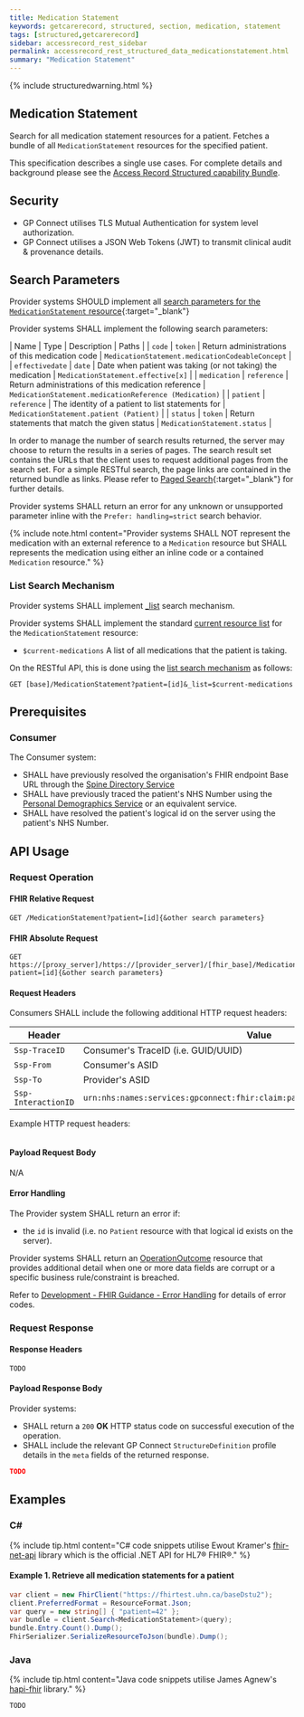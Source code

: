 ```yaml
---
title: Medication Statement
keywords: getcarerecord, structured, section, medication, statement
tags: [structured,getcarerecord]
sidebar: accessrecord_rest_sidebar
permalink: accessrecord_rest_structured_data_medicationstatement.html
summary: "Medication Statement"
---
```


{% include structuredwarning.html %}

## Medication Statement ##

Search for all medication statement resources for a patient. Fetches a bundle of all `MedicationStatement` resources for the specified patient.

This specification describes a single use cases. For complete details and background please see the [Access Record Structured capability Bundle](accessrecord_rest.html).

## Security ##

- GP Connect utilises TLS Mutual Authentication for system level authorization.
- GP Connect utilises a JSON Web Tokens (JWT) to transmit clinical audit & provenance details. 

## Search Parameters ##

Provider systems SHOULD implement all [search parameters for the `MedicationStatement` resource](https://www.hl7.org/fhir/DSTU2/medicationstatement.html#search){:target="_blank"}

Provider systems SHALL implement the following search parameters:

| Name | Type | Description | Paths |
| `code` | `token` | Return administrations of this medication code | `MedicationStatement.medicationCodeableConcept` |
| `effectivedate` | `date` | Date when patient was taking (or not taking) the medication | `MedicationStatement.effective[x]` |
| `medication` | `reference` | Return administrations of this medication reference | `MedicationStatement.medicationReference (Medication)` |
| `patient` | `reference` | The identity of a patient to list statements for | `MedicationStatement.patient (Patient)` |
| `status` | `token` | Return statements that match the given status | `MedicationStatement.status` |

In order to manage the number of search results returned, the server may choose to return the results in a series of pages. The search result set contains the URLs that the client uses to request additional pages from the search set. For a simple RESTful search, the page links are contained in the returned bundle as links. Please refer to [Paged Search](https://www.hl7.org/fhir/DSTU2/search.html#count){:target="_blank"} for further details.

Provider systems SHALL return an error for any unknown or unsupported parameter inline with the `Prefer: handling=strict` search behavior.

{% include note.html content="Provider systems SHALL NOT represent the medication with an external reference to a `Medication` resource but SHALL represents the medication using either an inline code or a contained `Medication` resource." %}

### List Search Mechanism ###

Provider systems SHALL implement [_list](https://www.hl7.org/fhir/DSTU2/search.html#list) search mechanism.

Provider systems SHALL implement the standard [current resource list](https://www.hl7.org/fhir/lifecycle.html#current) for the `MedicationStatement` resource:

- `$current-medications` A list of all medications that the patient is taking.

On the RESTful API, this is done using the [list search mechanism](https://www.hl7.org/fhir/DSTU2/search.html#list) as follows:

```http
GET [base]/MedicationStatement?patient=[id]&_list=$current-medications
```

## Prerequisites ##

### Consumer ###

The Consumer system:

- SHALL have previously resolved the organisation's FHIR endpoint Base URL through the [Spine Directory Service](https://nhsconnect.github.io/gpconnect/integration_spine_directory_service.html)
- SHALL have previously traced the patient's NHS Number using the [Personal Demographics Service]( https://nhsconnect.github.io/gpconnect/integration_personal_demographic_service.html) or an equivalent service.
- SHALL have resolved the patient's logical id on the server using the patient's NHS Number.

## API Usage ##

### Request Operation ###

#### FHIR Relative Request ####

```http
GET /MedicationStatement?patient=[id]{&other search parameters}
```

#### FHIR Absolute Request ####

```http
GET https://[proxy_server]/https://[provider_server]/[fhir_base]/MedicationStatement?patient=[id]{&other search parameters}
```

#### Request Headers ####

Consumers SHALL include the following additional HTTP request headers:

| Header               | Value |
|----------------------|-------|
| `Ssp-TraceID`        | Consumer's TraceID (i.e. GUID/UUID) |
| `Ssp-From`           | Consumer's ASID |
| `Ssp-To`             | Provider's ASID |
| `Ssp-InteractionID`  | `urn:nhs:names:services:gpconnect:fhir:claim:patient/MedicationStatement.read`|

Example HTTP request headers:

```http
```

#### Payload Request Body ####

N/A

#### Error Handling ####

The Provider system SHALL return an error if:

- the `id` is invalid (i.e. no `Patient` resource with that logical id exists on the server).

Provider systems SHALL return an [OperationOutcome](http://www.hl7.org/fhir/operationoutcome.html) resource that provides additional detail when one or more data fields are corrupt or a specific business rule/constraint is breached.

Refer to [Development - FHIR Guidance - Error Handling](development_fhir_error_handling_guidance.html) for details of error codes.

### Request Response ###

#### Response Headers ####

```http
TODO
```

#### Payload Response Body ####

Provider systems:

- SHALL return a `200` **OK** HTTP status code on successful execution of the operation.
- SHALL include the relevant GP Connect `StructureDefinition` profile details in the `meta` fields of the returned response.

```json
TODO
```

## Examples ##

### C# ###

{% include tip.html content="C# code snippets utilise Ewout Kramer's [fhir-net-api](https://github.com/ewoutkramer/fhir-net-api) library which is the official .NET API for HL7&reg; FHIR&reg;." %}

#### Example 1. Retrieve all medication statements for a patient ####

```csharp
var client = new FhirClient("https://fhirtest.uhn.ca/baseDstu2");
client.PreferredFormat = ResourceFormat.Json;
var query = new string[] { "patient=42" };
var bundle = client.Search<MedicationStatement>(query);
bundle.Entry.Count().Dump();
FhirSerializer.SerializeResourceToJson(bundle).Dump();
```

### Java ###

{% include tip.html content="Java code snippets utilise James Agnew's [hapi-fhir](https://github.com/jamesagnew/hapi-fhir/
) library." %}

```java
TODO
```





